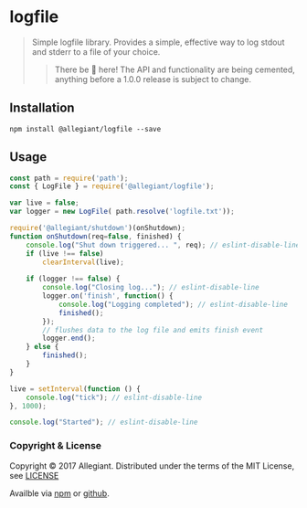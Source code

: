 # logfile

> Simple logfile library. Provides a simple, effective way to log stdout and stderr to a file of your choice.
>> There be 🐲 here! The API and functionality are being cemented, anything before a 1.0.0 release is subject to change.

## Installation

```
npm install @allegiant/logfile --save
```

## Usage

```js
const path = require('path');
const { LogFile } = require('@allegiant/logfile');

var live = false;
var logger = new LogFile( path.resolve('logfile.txt'));

require('@allegiant/shutdown')(onShutdown);
function onShutdown(req=false, finished) {
    console.log("Shut down triggered... ", req); // eslint-disable-line
    if (live !== false)
        clearInterval(live);
    
    if (logger !== false) {
        console.log("Closing log..."); // eslint-disable-line
        logger.on('finish', function() {
            console.log("Logging completed"); // eslint-disable-line
            finished();
        });
        // flushes data to the log file and emits finish event
        logger.end();
    } else {
        finished();
    }
}

live = setInterval(function () {
    console.log("tick"); // eslint-disable-line
}, 1000); 

console.log("Started"); // eslint-disable-line
```

### Copyright & License

Copyright &copy; 2017 Allegiant. Distributed under the terms of the MIT License, see [LICENSE](https://github.com/allegiant-js/logfile/blob/master/LICENSE)

Availble via [npm](https://www.npmjs.com/package/@allegiant/logfile) or [github](https://github.com/allegiant-js/logfile).
